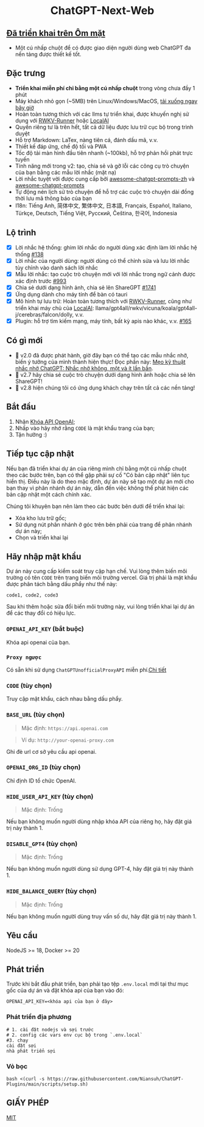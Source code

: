 <h1 align="center">ChatGPT-Next-Web</h1>

  ## [Đã triển khai trên Ôm mặt](https://huggingface.co/login?next=%2Fspaces%2FNiansuh%2Fchat%3Fduplicate%3Dtrue)

- Một cú nhấp chuột để có được giao diện người dùng web ChatGPT đa nền tảng được thiết kế tốt.

## Đặc trưng
- **Triển khai miễn phí chỉ bằng một cú nhấp chuột** trong vòng chưa đầy 1 phút
- Máy khách nhỏ gọn (~5MB) trên Linux/Windows/MacOS, [tải xuống ngay bây giờ](https://github.com/Yidadaa/ChatGPT-Next-Web/releases)
- Hoàn toàn tương thích với các llms tự triển khai, được khuyến nghị sử dụng với [RWKV-Runner](https://github.com/josStorer/RWKV-Runner) hoặc [LocalAI](https://github.com/go-skynet/LocalAI)
- Quyền riêng tư là trên hết, tất cả dữ liệu được lưu trữ cục bộ trong trình duyệt
- Hỗ trợ Markdown: LaTex, nàng tiên cá, đánh dấu mã, v.v.
- Thiết kế đáp ứng, chế độ tối và PWA
- Tốc độ tải màn hình đầu tiên nhanh (~100kb), hỗ trợ phản hồi phát trực tuyến
- Tính năng mới trong v2: tạo, chia sẻ và gỡ lỗi các công cụ trò chuyện của bạn bằng các mẫu lời nhắc (mặt nạ)
- Lời nhắc tuyệt vời được cung cấp bởi [awesome-chatgpt-prompts-zh](https://github.com/PlexPt/awesome-chatgpt-prompts-zh) và [awesome-chatgpt-prompts](https://github.com/f/awesome-chatgpt-prompt)
- Tự động nén lịch sử trò chuyện để hỗ trợ các cuộc trò chuyện dài đồng thời lưu mã thông báo của bạn
- I18n: Tiếng Anh, 简体中文, 繁体中文, 日本語, Français, Español, Italiano, Türkçe, Deutsch, Tiếng Việt, Русский, Čeština, 한국어, Indonesia
## Lộ trình
- [x] Lời nhắc hệ thống: ghim lời nhắc do người dùng xác định làm lời nhắc hệ thống [#138](https://github.com/Yidadaa/ChatGPT-Next-Web/issues/138)
- [x] Lời nhắc của người dùng: người dùng có thể chỉnh sửa và lưu lời nhắc tùy chỉnh vào danh sách lời nhắc
- [x] Mẫu lời nhắc: tạo cuộc trò chuyện mới với lời nhắc trong ngữ cảnh được xác định trước [#993](https://github.com/Yidadaa/ChatGPT-Next-Web/issues/993)
- [x] Chia sẻ dưới dạng hình ảnh, chia sẻ lên ShareGPT [#1741](https://github.com/Yidadaa/ChatGPT-Next-Web/pull/1741)
- [x] Ứng dụng dành cho máy tính để bàn có tauri
- [x] Mô hình tự lưu trữ: Hoàn toàn tương thích với [RWKV-Runner](https://github.com/josStorer/RWKV-Runner), cũng như triển khai máy chủ của [LocalAI](https://github.com/go-skynet/LocalAI): llama/gpt4all/rwkv/vicuna/koala/gpt4all-j/cerebras/falcon/dolly, v.v.
- [x] Plugin: hỗ trợ tìm kiếm mạng, máy tính, bất kỳ apis nào khác, v.v. [#165](https://github.com/Yidadaa/ChatGPT-Next-Web/issues/165)
## Có gì mới
- 🚀 v2.0 đã được phát hành, giờ đây bạn có thể tạo các mẫu nhắc nhở, biến ý tưởng của mình thành hiện thực! Đọc phần này: [Mẹo kỹ thuật nhắc nhở ChatGPT: Nhắc nhở không, một và ít lần bắn](https://www.allabtai.com/prompt-engineering-tips-zero-one-and-few-shot-prompting/).
- 🚀 v2.7 hãy chia sẻ cuộc trò chuyện dưới dạng hình ảnh hoặc chia sẻ lên ShareGPT!
- 🚀 v2.8 hiện chúng tôi có ứng dụng khách chạy trên tất cả các nền tảng!
## Bắt đầu
1. Nhận [Khóa API OpenAI](https://platform.openai.com/account/api-keys);
2. Nhấp vào hãy nhớ rằng `CODE` là mật khẩu trang của bạn;
3. Tận hưởng :)
## Tiếp tục cập nhật
Nếu bạn đã triển khai dự án của riêng mình chỉ bằng một cú nhấp chuột theo các bước trên, bạn có thể gặp phải sự cố "Có bản cập nhật" liên tục hiển thị. Điều này là do theo mặc định, dự án này sẽ tạo một dự án mới cho bạn thay vì phân nhánh dự án này, dẫn đến việc không thể phát hiện các bản cập nhật một cách chính xác.

Chúng tôi khuyên bạn nên làm theo các bước bên dưới để triển khai lại:

- Xóa kho lưu trữ gốc;
- Sử dụng nút phân nhánh ở góc trên bên phải của trang để phân nhánh dự án này;
- Chọn và triển khai lại
## Hãy nhập mật khẩu
Dự án này cung cấp kiểm soát truy cập hạn chế. Vui lòng thêm biến môi trường có tên `CODE` trên trang biến môi trường vercel. Giá trị phải là mật khẩu được phân tách bằng dấu phẩy như thế này:

```
code1, code2, code3
```

Sau khi thêm hoặc sửa đổi biến môi trường này, vui lòng triển khai lại dự án để các thay đổi có hiệu lực.
### `OPENAI_API_KEY` (bắt buộc)

Khóa api openai của bạn.

### `Proxy ngược`

Có sẵn khi sử dụng `ChatGPTUnofficialProxyAPI` miễn phí.[Chi tiết](https://github.com/Niansuh/ChatGPT-Plugins/blob/master/api%20free.md)

### `CODE` (tùy chọn)

Truy cập mật khẩu, cách nhau bằng dấu phẩy.

### `BASE_URL` (tùy chọn)

> Mặc định: `https://api.openai.com`

> Ví dụ: `http://your-openai-proxy.com`

Ghi đè url cơ sở yêu cầu api openai.

### `OPENAI_ORG_ID` (tùy chọn)

Chỉ định ID tổ chức OpenAI.

### `HIDE_USER_API_KEY` (tùy chọn)

> Mặc định: Trống

Nếu bạn không muốn người dùng nhập khóa API của riêng họ, hãy đặt giá trị này thành 1.

### `DISABLE_GPT4` (tùy chọn)

> Mặc định: Trống

Nếu bạn không muốn người dùng sử dụng GPT-4, hãy đặt giá trị này thành 1.

### `HIDE_BALANCE_QUERY` (tùy chọn)

> Mặc định: Trống

Nếu bạn không muốn người dùng truy vấn số dư, hãy đặt giá trị này thành 1.

## Yêu cầu

NodeJS >= 18, Docker >= 20

## Phát triển

Trước khi bắt đầu phát triển, bạn phải tạo tệp `.env.local` mới tại thư mục gốc của dự án và đặt khóa api của bạn vào đó:

```
OPENAI_API_KEY=<khóa api của bạn ở đây>

```

### Phát triển địa phương

``` vỏ
# 1. cài đặt nodejs và sợi trước
# 2. config các vars env cục bộ trong `.env.local`
#3. chạy
cài đặt sợi
nhà phát triển sợi
```

### Vỏ bọc

``` vỏ
bash <(curl -s https://raw.githubusercontent.com/Niansuh/ChatGPT-Plugins/main/scripts/setup.sh)
```

## GIẤY PHÉP

[MIT](https://opensource.org/license/mit/)
